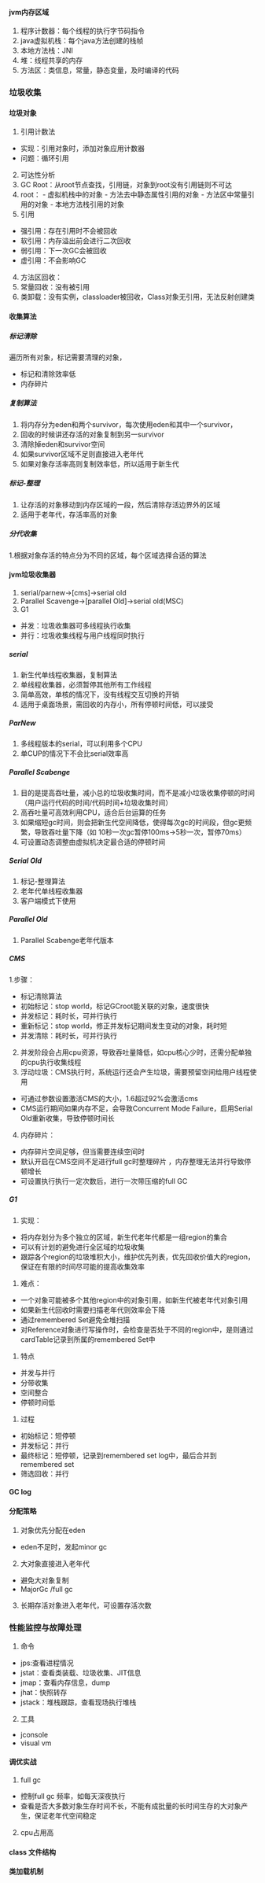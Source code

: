 #### jvm内存区域
1. 程序计数器：每个线程的执行字节码指令
2. java虚拟机栈：每个java方法创建的栈帧
3. 本地方法栈：JNI
4. 堆：线程共享的内存
5. 方法区：类信息，常量，静态变量，及时编译的代码

### 垃圾收集

#### 垃圾对象
1. 引用计数法
  - 实现：引用对象时，添加对象应用计数器
  - 问题：循环引用
2. 可达性分析
  1. GC Root：从root节点查找，引用链，对象到root没有引用链则不可达
  2. root：
    - 虚拟机栈中的对象
    - 方法去中静态属性引用的对象
    - 方法区中常量引用的对象
    - 本地方法栈引用的对象
3. 引用
  - 强引用：存在引用时不会被回收
  - 软引用：内存溢出前会进行二次回收
  - 弱引用：下一次GC会被回收
  - 虚引用：不会影响GC
4. 方法区回收：
  1. 常量回收：没有被引用
  2. 类卸载：没有实例，classloader被回收，Class对象无引用，无法反射创建类

#### 收集算法
##### 标记清除
遍历所有对象，标记需要清理的对象，
- 标记和清除效率低
- 内存碎片
##### 复制算法
1. 将内存分为eden和两个survivor，每次使用eden和其中一个survivor，
2. 回收的时候讲还存活的对象复制到另一survivor
3. 清除掉eden和survivor空间
4. 如果survivor区域不足则直接进入老年代
5. 如果对象存活率高则复制效率低，所以适用于新生代
##### 标记-整理
1. 让存活的对象移动到内存区域的一段，然后清除存活边界外的区域
2. 适用于老年代，存活率高的对象
##### 分代收集
1.根据对象存活的特点分为不同的区域，每个区域选择合适的算法

#### jvm垃圾收集器
1. serial/parnew->[cms]->serial old
2. Parallel Scavenge->[parallel Old]->serial old(MSC)
3. G1

- 并发：垃圾收集器可多线程执行收集
- 并行：垃圾收集线程与用户线程同时执行

##### serial
1. 新生代单线程收集器，复制算法
1. 单线程收集器，必须暂停其他所有工作线程
2. 简单高效，单核的情况下，没有线程交互切换的开销
3. 适用于桌面场景，需回收的内存小，所有停顿时间低，可以接受
##### ParNew
1. 多线程版本的serial，可以利用多个CPU
2. 单CUP的情况下不会比serial效率高
##### Parallel Scabenge
1. 目的是提高吞吐量，减小总的垃圾收集时间，而不是减小垃圾收集停顿的时间（用户运行代码的时间/代码时间+垃圾收集时间）
2. 高吞吐量可高效利用CPU，适合后台运算的任务
3. 如果缩短gc时间，则会把新生代空间降低，使得每次gc的时间段，但gc更频繁，导致吞吐量下降（如 10秒一次gc暂停100ms->5秒一次，暂停70ms）
4. 可设置动态调整由虚拟机决定最合适的停顿时间
##### Serial Old
1. 标记-整理算法
2. 老年代单线程收集器
3. 客户端模式下使用
##### Parallel Old
1. Parallel Scabenge老年代版本
##### CMS
1.步骤：
  - 标记清除算法
  - 初始标记：stop world，标记GCroot能关联的对象，速度很快
  - 并发标记：耗时长，可并行执行
  - 重新标记：stop world，修正并发标记期间发生变动的对象，耗时短
  - 并发清除：耗时长，可并行执行
2. 并发阶段会占用cpu资源，导致吞吐量降低，如cpu核心少时，还需分配单独的cpu执行收集线程
3. 浮动垃圾：CMS执行时，系统运行还会产生垃圾，需要预留空间给用户线程使用
  - 可通过参数设置激活CMS的大小，1.6超过92%会激活cms
  - CMS运行期间如果内存不足，会导致Concurrent Mode Failure，启用Serial Old重新收集，导致停顿时间长
4. 内存碎片：
  - 内存碎片空间足够，但当需要连续空间时
  - 默认开启在CMS空间不足进行full gc时整理碎片 ，内存整理无法并行导致停顿增长
  - 可设置执行执行一定次数后，进行一次带压缩的full GC
##### G1
1. 实现：
  - 将内存划分为多个独立的区域，新生代老年代都是一组region的集合
  - 可以有计划的避免进行全区域的垃圾收集
  - 跟踪各个region的垃圾堆积大小，维护优先列表，优先回收价值大的region，保证在有限的时间尽可能的提高收集效率

1. 难点：
  - 一个对象可能被多个其他region中的对象引用，如新生代被老年代对象引用
  - 如果新生代回收时需要扫描老年代则效率会下降
  - 通过remembered Set避免全堆扫描
  - 对Reference对象进行写操作时，会检查是否处于不同的region中，是则通过cardTable记录到所属的remembered Set中

1. 特点
  - 并发与并行
  - 分带收集
  - 空间整合
  - 停顿时间低

1. 过程
  - 初始标记：短停顿
  - 并发标记：并行
  - 最终标记：短停顿，记录到remembered set log中，最后合并到remembered set
  - 筛选回收：并行

#### GC log

#### 分配策略
1. 对象优先分配在eden
  - eden不足时，发起minor gc
2. 大对象直接进入老年代
  - 避免大对象复制
  - MajorGc /full gc
3. 长期存活对象进入老年代，可设置存活次数

### 性能监控与故障处理
1. 命令
  - jps:查看进程情况
  - jstat：查看类装载、垃圾收集、JIT信息
  - jmap：查看内存信息，dump
  - jhat：快照转存
  - jstack：堆栈跟踪，查看现场执行堆栈
2. 工具
  - jconsole
  - visual vm

#### 调优实战
1. full gc
  - 控制full gc 频率，如每天深夜执行
  - 查看是否大多数对象生存时间不长，不能有成批量的长时间生存的大对象产生，保证老年代空间稳定
2. cpu占用高

#### class 文件结构

#### 类加载机制
